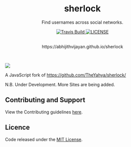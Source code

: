 <h1 align="center">sherlock</h1>
<p align="center">Find usernames across social networks.</p>

<div align="center">
  <a href="https://travis-ci.org/abhijithvijayan/sherlock">
    <img src="https://travis-ci.org/abhijithvijayan/sherlock.svg?branch=master" alt="Travis Build" />
  </a>
  <a href="https://github.com/abhijithvijayan/sherlock/blob/master/LICENSE">
    <img src="https://img.shields.io/github/license/abhijithvijayan/sherlock.svg" alt="LICENSE" />
  </a>
</div>

<br>
<p align="center">https://abhijithvijayan.github.io/sherlock</p>
<br>

![](https://i.imgur.com/zHFLS5F.gif)

A JavaScript fork of https://github.com/TheYahya/sherlock/

N.B.
Under Development. More Sites are being added.

## Contributing and Support
View the Contributing guidelines [here](CONTRIBUTING.md).

## Licence
Code released under the [MIT License](LICENSE).